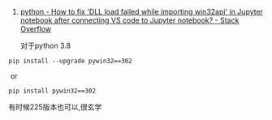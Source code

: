 1. [python - How to fix 'DLL load failed while importing win32api' in Jupyter notebook after connecting VS code to Jupyter notebook? - Stack Overflow](https://stackoverflow.com/questions/68226255/how-to-fix-dll-load-failed-while-importing-win32api-in-jupyter-notebook-after)

    对于python 3.8

```
pip install --upgrade pywin32==302
```

​		or

```
pip install pywin32==302
```

有时候225版本也可以,很玄学
